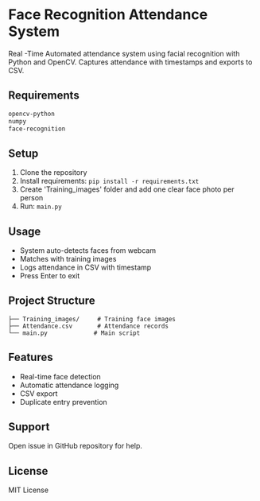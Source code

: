 # Face Recognition Attendance System

Real -Time Automated attendance system using facial recognition with Python and OpenCV. Captures attendance with timestamps and exports to CSV.

## Requirements

```bash
opencv-python
numpy
face-recognition
```

## Setup

1. Clone the repository
2. Install requirements: `pip install -r requirements.txt`
3. Create 'Training_images' folder and add one clear face photo per person
4. Run: `main.py`

## Usage

- System auto-detects faces from webcam
- Matches with training images
- Logs attendance in CSV with timestamp
- Press Enter to exit

## Project Structure
```
├── Training_images/     # Training face images
├── Attendance.csv       # Attendance records
└── main.py             # Main script
```

## Features

- Real-time face detection
- Automatic attendance logging
- CSV export
- Duplicate entry prevention

## Support

Open issue in GitHub repository for help.

## License

MIT License
